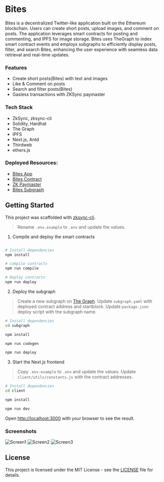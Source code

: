 # Bites

Bites is a decentralized Twitter-like application built on the Ethereum blockchain. Users can create short posts, upload images, and comment on posts. The application leverages smart contracts for posting and commenting, and IPFS for image storage. Bites uses TheGraph to index smart contract events and employs subgraphs to efficiently display posts, filter, and search Bites, enhancing the user experience with seamless data retrieval and real-time updates.

### Features

- Create short posts(Bites) with text and images
- Like & Comment on posts
- Search and filter posts(Bites)
- Gasless transactions with ZKSync paymaster

### Tech Stack

- ZkSync, zksync-cli
- Solidity, Hardhat
- The Graph
- IPFS
- Next.js, Antd
- Thirdweb
- ethers.js

### Deployed Resources:

- [Bites App](https://bites-xi.vercel.app/)
- [Bites Contract](https://sepolia.explorer.zksync.io/address/0x8e1f23171375BC3f2DfF19f8F0F1f4a93451CB74)
- [ZK Paymaster](https://sepolia.explorer.zksync.io/address/0x0De12bb08A3c3006228269211F2505bCB444a4BA)
- [Bites Subgraph](https://api.studio.thegraph.com/proxy/18583/zk-bites/version/latest)

## Getting Started

This project was scaffolded with [zksync-cli](https://github.com/matter-labs/zksync-cli).

> Rename `.env.example` to `.env` and update the values.

1. Compile and deploy the smart contracts

```bash

# Install dependencies
npm install

# compile contracts
npm run compile

# Deploy contracts
npm run deploy
```

2. Deploy the subgraph

> Create a new subgraph on [The Graph](https://thegraph.com/studio). Update `subgraph.yaml` with deployed contract address and startblock. Update `package.json` deploy script with the subgraph name.

```bash
# Install dependencies
cd subgraph

npm install

npm run codegen

npm run deploy
```

3. Start the Next.js frontend

> Copy `.env.example` to `.env` and update the values. Update `client/utils/constants.js` with the contract addresses.

```bash
# Install dependencies
cd client

npm install

npm run dev
```

Open [http://localhost:3000](http://localhost:3000) with your browser to see the result.

### Screenshots

![Screen1](https://github.com/user-attachments/assets/26da483f-7150-40e7-a3bb-2208283a06c0)
![Screen2](https://github.com/user-attachments/assets/1d7c9124-9266-44b2-b530-5217128255bd)
![Screen3](https://github.com/user-attachments/assets/e34ddfe9-6a99-4d53-82c3-4cab59c3d519)

## License

This project is licensed under the MIT License - see the [LICENSE](LICENSE) file for details.
